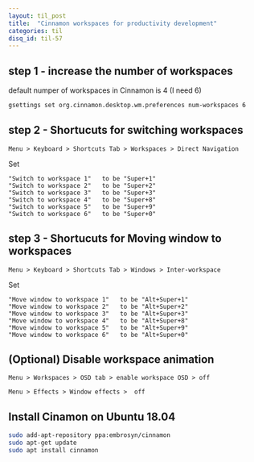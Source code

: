 ```yaml
---
layout: til_post
title:  "Cinnamon workspaces for productivity development"
categories: til
disq_id: til-57
---
```




## step 1  - increase the number of workspaces

default numper of workspaces in Cinnamon is 4 (I need 6)

```bash
gsettings set org.cinnamon.desktop.wm.preferences num-workspaces 6
```


##  step 2 - Shortucuts for switching workspaces

```
Menu > Keyboard > Shortcuts Tab > Workspaces > Direct Navigation
```

Set

```
"Switch to workspace 1"   to be "Super+1"
"Switch to workspace 2"   to be "Super+2"
"Switch to workspace 3"   to be "Super+3"
"Switch to workspace 4"   to be "Super+8"
"Switch to workspace 5"   to be "Super+9"
"Switch to workspace 6"   to be "Super+0"
```


##  step 3 - Shortucuts for Moving window to workspaces

```
Menu > Keyboard > Shortcuts Tab > Windows > Inter-workspace
```

Set

```
"Move window to workspace 1"   to be "Alt+Super+1"
"Move window to workspace 2"   to be "Alt+Super+2"
"Move window to workspace 3"   to be "Alt+Super+3"
"Move window to workspace 4"   to be "Alt+Super+8"
"Move window to workspace 5"   to be "Alt+Super+9"
"Move window to workspace 6"   to be "Alt+Super+0"
```

## (Optional) Disable workspace animation


```
Menu > Workspaces > OSD tab > enable workspace OSD > off
```

```
Menu > Effects > Window effects >  off
```




## Install Cinamon on Ubuntu 18.04

```bash
sudo add-apt-repository ppa:embrosyn/cinnamon
sudo apt-get update
sudo apt install cinnamon
```
